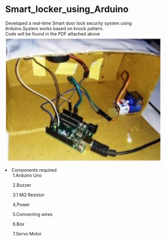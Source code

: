 # Smart_locker_using_Arduino
Developed a real-time Smart door lock security system using Arduino.System works based on knock pattern.<br>
Code will be found in the PDF attached above
<br>
<img src="sdl.PNG" alt="alt text" width="500" height="400">
<li>Components required
  <ul>1.Arduino Uno</ul>
 <ul>2.Buzzer</ul>
 <ul>3.1 MΩ Resistor</ul>
 <ul>4.Power</ul>
 <ul>5.Connecting wires</ul>
 <ul>6.Box</ul>
 <ul>7.Servo Motor</ul></li>
